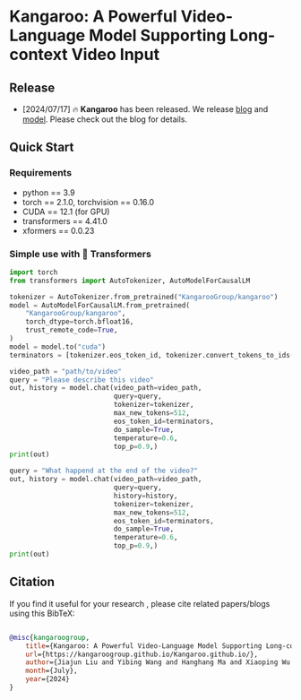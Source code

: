 # Kangaroo: A Powerful Video-Language Model Supporting Long-context Video Input

## Release
- [2024/07/17] 🔥 **Kangaroo** has been released. We release [blog](https://kangaroogroup.github.io/Kangaroo.github.io/) and [model](https://huggingface.co/KangarooGroup/kangaroo). Please check out the blog for details.

## Quick Start

### Requirements
- python == 3.9
- torch == 2.1.0, torchvision == 0.16.0
- CUDA == 12.1 (for GPU)
- transformers == 4.41.0
- xformers == 0.0.23

### Simple use with 🤗 Transformers
```python
import torch
from transformers import AutoTokenizer, AutoModelForCausalLM

tokenizer = AutoTokenizer.from_pretrained("KangarooGroup/kangaroo")
model = AutoModelForCausalLM.from_pretrained(
    "KangarooGroup/kangaroo",
    torch_dtype=torch.bfloat16,
    trust_remote_code=True,
)
model = model.to("cuda")
terminators = [tokenizer.eos_token_id, tokenizer.convert_tokens_to_ids("<|eot_id|>")]

video_path = "path/to/video"
query = "Please describe this video"
out, history = model.chat(video_path=video_path,
                          query=query,
                          tokenizer=tokenizer,
                          max_new_tokens=512,
                          eos_token_id=terminators,
                          do_sample=True,
                          temperature=0.6,
                          top_p=0.9,)
print(out) 

query = "What happend at the end of the video?"
out, history = model.chat(video_path=video_path,
                          query=query,
                          history=history,
                          tokenizer=tokenizer,
                          max_new_tokens=512,
                          eos_token_id=terminators,
                          do_sample=True,
                          temperature=0.6,
                          top_p=0.9,)
print(out)
```

## Citation

If you find it useful for your research , please cite related papers/blogs using this BibTeX:
```bibtex

@misc{kangaroogroup,
	title={Kangaroo: A Powerful Video-Language Model Supporting Long-context Video Input},
	url={https://kangaroogroup.github.io/Kangaroo.github.io/},
	author={Jiajun Liu and Yibing Wang and Hanghang Ma and Xiaoping Wu and Xiaoqi Ma and Jie Hu},
	month={July},
	year={2024}
}
